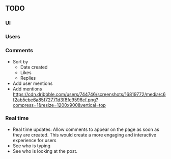 ## TODO

### UI

### Users


### Comments

- Sort by
  - Date created
  - Likes
  - Replies
- Add user mentions
- Add mentions https://cdn.dribbble.com/users/744746/screenshots/16819772/media/c6f2ab5ebe6a85f72771d3f8fe9596cf.png?compress=1&resize=1200x900&vertical=top

### Real time

- Real time updates: Allow comments to appear on the page as soon as they are created. This would create a more engaging and interactive experience for users
- See who is typing
- See who is looking at the post.
